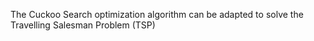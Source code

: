 The Cuckoo Search optimization algorithm can be adapted to solve the Travelling Salesman Problem (TSP)
